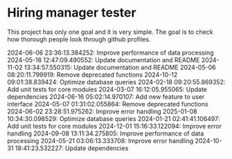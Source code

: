 # Hiring manager tester

This project has only one goal and it is very simple. The goal is to check how thorough people look through github profiles.  


2024-06-06 23:36:13.384252: Improve performance of data processing
2024-05-18 12:47:09.490552: Update documentation and README
2024-11-02 13:34:57.550315: Update documentation and README
2024-05-06 08:20:11.799919: Remove deprecated functions
2024-10-12 09:01:38.839424: Optimize database queries
2024-02-18 09:20:55.869352: Add unit tests for core modules
2024-03-07 16:12:05.955065: Update dependencies
2024-06-16 05:02:14.970107: Add new feature to user interface
2024-05-07 01:31:02.055864: Remove deprecated functions
2024-06-02 23:28:51.975262: Improve error handling
2025-01-08 10:34:30.098529: Optimize database queries
2024-01-21 02:41:41.106497: Add unit tests for core modules
2024-12-01 15:16:33.122094: Improve error handling
2024-09-08 13:11:34.275805: Improve performance of data processing
2024-05-21 03:06:13.333708: Improve error handling
2024-10-31 18:41:23.532227: Update dependencies
